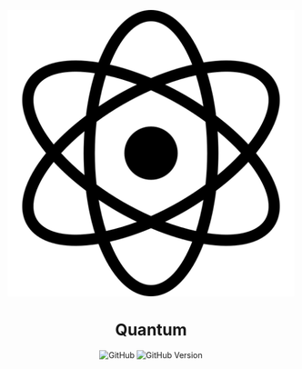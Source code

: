 <div align="center">

![Quantum Logo](https://raw.githubusercontent.com/quantum-language/Quantum/master/docs/assets/quantum-logo.png)

# Quantum

![GitHub](https://img.shields.io/github/license/quantum-language/Quantum?style=for-the-badge&color=blueviolet)
![GitHub Version](https://img.shields.io/badge/version-0.0.1-inforamtional?style=for-the-badge&color=blueviolet)

</div>